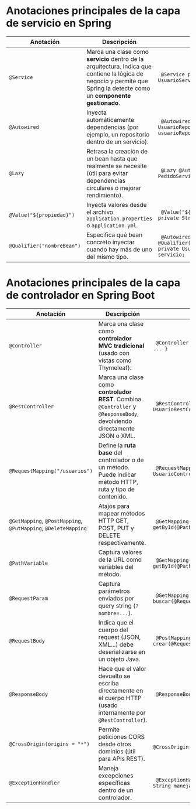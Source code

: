 # Anotaciones principales de la capa de servicio en Spring

| Anotación                  | Descripción                                                                                                                                                                             | Ejemplo                                                                                   |
| -------------------------- | --------------------------------------------------------------------------------------------------------------------------------------------------------------------------------------- | ----------------------------------------------------------------------------------------- |
| `@Service`                 | Marca una clase como **servicio** dentro de la arquitectura. Indica que contiene la lógica de negocio y permite que Spring la detecte como un **componente gestionado**.                | ` @Service public class UsuarioService { ... }`                                 |
| `@Autowired`               | Inyecta automáticamente dependencias (por ejemplo, un repositorio dentro de un servicio).                                                                                               | ` @Autowired private UsuarioRepository usuarioRepository;`                      |
| `@Lazy`                    | Retrasa la creación de un bean hasta que realmente se necesite (útil para evitar dependencias circulares o mejorar rendimiento).                                                        | ` @Lazy @Autowired private PedidoService pedidoService;`                     |
| `@Value("${propiedad}")`   | Inyecta valores desde el archivo `application.properties` o `application.yml`.                                                                                                          | ` @Value("${app.mensaje}") private String mensaje;`                             |
| `@Qualifier("nombreBean")` | Especifica qué bean concreto inyectar cuando hay más de uno del mismo tipo.                                                                                                             | ` @Autowired @Qualifier("servicioPremium") private UsuarioService servicio;` |


# Anotaciones principales de la capa de controlador en Spring Boot

| Anotación                                                      | Descripción                                                                                                              | Ejemplo                                                                                 |
| -------------------------------------------------------------- | ------------------------------------------------------------------------------------------------------------------------ | --------------------------------------------------------------------------------------- |
| `@Controller`                                                  | Marca una clase como **controlador MVC tradicional** (usado con vistas como Thymeleaf).                                  | ` @Controller public class UsuarioController { ... }`                         |
| `@RestController`                                              | Marca una clase como **controlador REST**. Combina `@Controller` y `@ResponseBody`, devolviendo directamente JSON o XML. | ` @RestController public class UsuarioRestController { ... }`                 |
| `@RequestMapping("/usuarios")`                                 | Define la **ruta base** del controlador o de un método. Puede indicar método HTTP, ruta y tipo de contenido.             | ` @RequestMapping("/usuarios") public class UsuarioController { ... }`        |
| `@GetMapping`, `@PostMapping`, `@PutMapping`, `@DeleteMapping` | Atajos para mapear métodos HTTP GET, POST, PUT y DELETE respectivamente.                                                 | ` @GetMapping("/{id}") public Usuario getById(@PathVariable Long id) { ... }` |
| `@PathVariable`                                                | Captura valores de la URL como variables del método.                                                                     | ` @GetMapping("/{id}") public Usuario getById(@PathVariable Long id)`         |
| `@RequestParam`                                                | Captura parámetros enviados por query string (`?nombre=...`).                                                            | ` @GetMapping public List<Usuario> buscar(@RequestParam String nombre)`       |
| `@RequestBody`                                                 | Indica que el cuerpo del request (JSON, XML...) debe deserializarse en un objeto Java.                                   | ` @PostMapping public Usuario crear(@RequestBody Usuario usuario)`            |
| `@ResponseBody`                                                | Hace que el valor devuelto se escriba directamente en el cuerpo HTTP (usado internamente por `@RestController`).         | ` @ResponseBody public Usuario getUsuario()`                                  |
| `@CrossOrigin(origins = "*")`                                  | Permite peticiones CORS desde otros dominios (útil para APIs REST).                                                      | ` @CrossOrigin(origins="http://localhost:4200")`                                 |
| `@ExceptionHandler`                                            | Maneja excepciones específicas dentro de un controlador.                                                                 | ` @ExceptionHandler(Exception.class) public String manejarError() { ... }`    |
